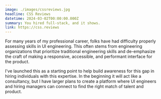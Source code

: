 ```yaml
---
image: ./images/cssreviews.jpg
headline: CSS Reviews
datetime: 2024-03-02T00:00:00.000Z
summary: You hired full-stack, and it shows.
link: https://css.reviews
---
```


For many years of my professional career, folks have had difficulty properly assessing skills in UI engineering. This often stems from engineering organizations that prioritize traditional engineering skills and de-emphasize the craft of making a responsive, accessible, and performant interface for the product.

I've launched this as a starting point to help build awareness for this gap in hiring individuals with this expertise. In the beginning it will act like a consultancy, but I have larger plans to create a platform where UI engineers and hiring managers can connect to find the right match of talent and product.